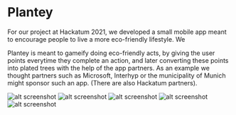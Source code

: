 # Plantey

For our project at Hackatum 2021, we developed a small mobile app meant to encourage people to live a more eco-friendly lifestyle. We

Plantey is meant to gameify doing eco-friendly acts, by giving the user points everytime they complete an action, and later converting these points into plated trees with the help of the app partners. As an example we thought partners such as Microsoft, Interhyp or the municipality of Munich might sponsor such an app. (There are also Hackatum partners).

![alt screenshot](./Assets/Images/screenshot1.png)
![alt screenshot](./Assets/Images/screenshot2.png)
![alt screenshot](./Assets/Images/screenshot3.png)
![alt screenshot](./Assets/Images/screenshot4.png)
![alt screenshot](./Assets/Images/screenshot5.png)

